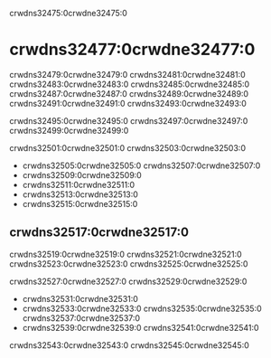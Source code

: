 crwdns32475:0crwdne32475:0
# crwdns32477:0crwdne32477:0

crwdns32479:0crwdne32479:0 crwdns32481:0crwdne32481:0 crwdns32483:0crwdne32483:0 crwdns32485:0crwdne32485:0 crwdns32487:0crwdne32487:0 crwdns32489:0crwdne32489:0 crwdns32491:0crwdne32491:0 crwdns32493:0crwdne32493:0

crwdns32495:0crwdne32495:0 crwdns32497:0crwdne32497:0 crwdns32499:0crwdne32499:0

crwdns32501:0crwdne32501:0 crwdns32503:0crwdne32503:0

- crwdns32505:0crwdne32505:0 crwdns32507:0crwdne32507:0
- crwdns32509:0crwdne32509:0
- crwdns32511:0crwdne32511:0
- crwdns32513:0crwdne32513:0
- crwdns32515:0crwdne32515:0

## crwdns32517:0crwdne32517:0

crwdns32519:0crwdne32519:0 crwdns32521:0crwdne32521:0 crwdns32523:0crwdne32523:0 crwdns32525:0crwdne32525:0

crwdns32527:0crwdne32527:0 crwdns32529:0crwdne32529:0

- crwdns32531:0crwdne32531:0
- crwdns32533:0crwdne32533:0 crwdns32535:0crwdne32535:0 crwdns32537:0crwdne32537:0
- crwdns32539:0crwdne32539:0 crwdns32541:0crwdne32541:0

crwdns32543:0crwdne32543:0 crwdns32545:0crwdne32545:0
